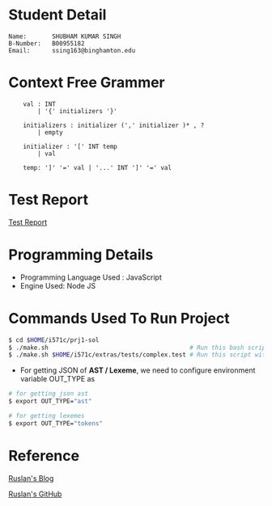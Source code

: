 # Student Detail
```
Name:		SHUBHAM KUMAR SINGH
B-Number:	B00955182
Email:		ssing163@binghamton.edu
```
# Context Free Grammer
```
    val : INT
        | '{' initializers '}'

    initializers : initializer (',' initializer )* , ?
        | empty

    initializer : '[' INT temp
        | val

    temp: ']' '=' val | '...' INT ']' '=' val
```

# Test Report

[Test Report](./prj1-sol/test-result/test.png)

# Programming Details

-   Programming Language Used : JavaScript
-   Engine Used: Node JS

# Commands Used To Run Project
```bash
$ cd $HOME/i571c/prj1-sol
$ ./make.sh                                       # Run this bash script to execute all test
$ ./make.sh $HOME/i571c/extras/tests/complex.test # Run this script with
```

-   For getting JSON of <strong>AST / Lexeme</strong>, we need to configure environment variable OUT_TYPE as

```bash
# for getting json ast 
$ export OUT_TYPE="ast"

# for getting lexemes
$ export OUT_TYPE="tokens"
``` 
#

# Reference
[ Ruslan's Blog ](https://ruslanspivak.com/lsbasi-part1/)

[ Ruslan's GitHub ](https://github.com/ghaiklor/pascal-interpreter)


